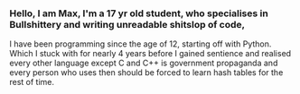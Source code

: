 ### Hello, I am Max, I'm a 17 yr old student, who specialises in Bullshittery and writing unreadable shitslop of code,

I have been programming since the age of 12, starting off with Python. Which I stuck with for nearly 4 years before I gained sentience and realised every other language except C and C++ is government propaganda and every person who uses then should be forced to learn hash tables for the rest of time.


